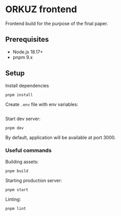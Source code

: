 # ORKUZ frontend

Frontend build for the purpose of the final paper.

## Prerequisites

- Node.js 18.17+
- pnpm 9.x

## Setup

Install dependencies

```shell
pnpm install
```

Create `.env` file with env variables:

```dotenv

```

Start dev server:

```shell
pnpm dev
```

By default, application will be available at port 3000.

### Useful commands

Building assets:

```shell
pnpm build
```

Starting production server:

```shell
pnpm start
```

Linting:

```shell
pnpm lint
```
